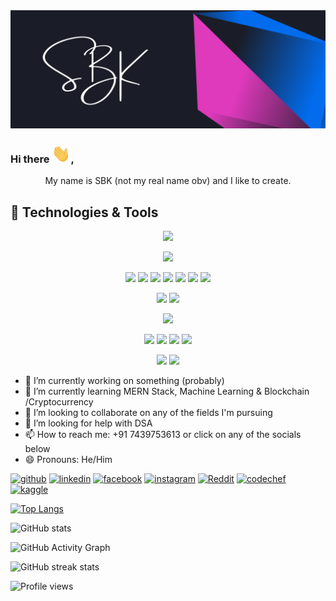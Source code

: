 <a href="https://github.com/sbk2k1">
  <img src="./Banner.png" alt="Header"/>
</a>




### Hi there <img src="./wave.gif" width="30px">,  

<p align="center">
  My name is SBK (not my real name obv) and I like to create.
  <br /> 
</p>

## 🔧 Technologies & Tools
<p align="center">
  <img src="https://img.shields.io/badge/OS-Windows-informational?style=flat&logo=windows&logoColor=white&color=61D9FA&labelColor=20232A"/>
</p>
<p align="center">
  <img src="https://img.shields.io/badge/Editor-VS_Code-informational?style=flat&logo=visual-studio-code&logoColor=white&color=61D9FA&labelColor=20232A"/>
</p>
<p align="center">
  <img src="https://img.shields.io/badge/Code-JavaScript-informational?style=flat&logo=javascript&logoColor=white&color=61D9FA&labelColor=20232A"/>
  <img src="https://img.shields.io/badge/Code-Python-informational?style=flat&logo=python&logoColor=white&color=61D9FA&labelColor=20232A"/>
  <img src="https://img.shields.io/badge/Code-C-informational?style=flat&logo=c&logoColor=white&color=61D9FA&labelColor=20232A"/>
  <img src="https://img.shields.io/badge/Code-React-informational?style=flat&logo=react&logoColor=white&color=61D9FA&labelColor=20232A"/>
  <img src="https://img.shields.io/badge/Code-Express-informational?style=flat&logo=express&logoColor=white&color=61D9FA&labelColor=20232A"/>
  <img src="https://img.shields.io/badge/Code-Node-informational?style=flat&logo=node.js&logoColor=white&color=61D9FA&labelColor=20232A"/>
  <img src="https://img.shields.io/badge/Code-Electron-informational?style=flat&logo=electron&logoColor=white&color=61D9FA&labelColor=20232A"/>
</p>
<p align="center">
  <img src="https://img.shields.io/badge/Shell-Powershell-informational?style=flat&logo=powershell&logoColor=white&color=61D9FA&labelColor=20232A"/>
  <img src="https://img.shields.io/badge/Shell-Bash-informational?style=flat&logo=gnu-bash&logoColor=white&color=61D9FA&labelColor=20232A"/>
</p>  
<p align="center">
  <img src="https://img.shields.io/badge/Database-MongoDB-informational?style=flat&logo=mongodb&logoColor=white&color=61D9FA&labelColor=20232A"/>
</p>
<p align="center">
  <img src="https://img.shields.io/badge/Tools-Postman-informational?style=flat&logo=postman&logoColor=white&color=61D9FA&labelColor=20232A"/>
  <img src="https://img.shields.io/badge/Tools-Yarn-informational?style=flat&logo=yarn&logoColor=white&color=61D9FA&labelColor=20232A"/>
  <img src="https://img.shields.io/badge/Tools-Chrome-informational?style=flat&logo=chrome&logoColor=white&color=61D9FA&labelColor=20232A"/>
  <img src="https://img.shields.io/badge/Tools-Git-informational?style=flat&logo=git&logoColor=white&color=61D9FA&labelColor=20232A"/>
</p>
<p align="center">
  <img src="https://img.shields.io/badge/Cloud-AWS-informational?style=flat&logo=amazon-aws&logoColor=white&color=61D9FA&labelColor=20232A"/>
  <img src="https://img.shields.io/badge/Cloud-Heroku-informational?style=flat&logo=heroku&logoColor=white&color=61D9FA&labelColor=20232A"/>
</p> 

- 🔭 I’m currently working on something (probably)
- 🌱 I’m currently learning MERN Stack, Machine Learning & Blockchain /Cryptocurrency 
- 👯 I’m looking to collaborate on any of the fields I'm pursuing 
- 🤔 I’m looking for help with DSA 
- 📫 How to reach me: +91 7439753613 or click on any of the socials below 
- 😄 Pronouns: He/Him 


[<img src='https://cdn.jsdelivr.net/npm/simple-icons@3.0.1/icons/github.svg' alt='github' height='40'>](https://github.com/sbk2k1)       [<img src='https://cdn.jsdelivr.net/npm/simple-icons@3.0.1/icons/linkedin.svg' alt='linkedin' height='40'>](https://www.linkedin.com/in/saptarshi-bhattacharya-b9346a203/)       [<img src='https://cdn.jsdelivr.net/npm/simple-icons@3.0.1/icons/facebook.svg' alt='facebook' height='40'>](https://www.facebook.com/saptarshi.bhattacharya.9066)       [<img src='https://cdn.jsdelivr.net/npm/simple-icons@3.0.1/icons/instagram.svg' alt='instagram' height='40'>](https://www.instagram.com/sbk_2k1/)        [<img src='https://cdn.jsdelivr.net/npm/simple-icons@3.0.1/icons/reddit.svg' alt='Reddit' height='40'>](https://www.reddit.com/user/offlVorteX)          [<img src='https://cdn.jsdelivr.net/npm/simple-icons@3.0.1/icons/codechef.svg' alt='codechef' height='40'>](https://www.codechef.com/users/sbk_2k1)        [<img src='https://cdn.jsdelivr.net/npm/simple-icons@3.0.1/icons/kaggle.svg' alt='kaggle' height='40'>](https://www.kaggle.com/sbk2k1)  

[![Top Langs](https://github-readme-stats.vercel.app/api/top-langs/?username=sbk2k1)](https://github.com/anuraghazra/github-readme-stats)

![GitHub stats](https://github-readme-stats.vercel.app/api?username=sbk2k1&show_icons=true)  

![GitHub Activity Graph](https://activity-graph.herokuapp.com/graph?username=sbk2k1)  

![GitHub streak stats](https://github-readme-streak-stats.herokuapp.com/?user=sbk2k1)  

![Profile views](https://gpvc.arturio.dev/sbk2k1)  